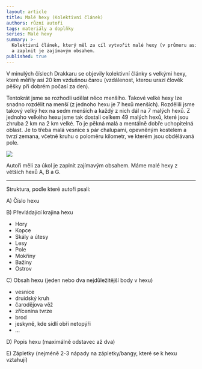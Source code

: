 ```yaml
---
layout: article
title: Malé hexy (Kolektivní článek)
authors: různí autoři
tags: materiály a doplňky
series: Malé hexy
summary: >-
  Kolektivní článek, který měl za cíl vytvořit malé hexy (v průmeru asi 2x2 km)
  a zaplnit je zajímavým obsahem.
published: true
---
```

V minulých číslech Drakkaru se objevily kolektivní články s velkými hexy, které měřily asi 20 km vzdušnou čarou (vzdálenost, kterou urazí člověk pěšky při dobrém počasí za den). 

Tentokrát jsme se rozhodli udělat něco menšího. Takové velké hexy lze snadno rozdělit na menší (z jednoho hexu je 7 hexů menších). Rozdělili jsme takový velký hex na sedm menších a každý z nich dál na 7 malých hexů. Z jednoho velkého hexu jsme tak dostali celkem 49 malých hexů, které jsou zhruba 2 km na 2 km velké. To je pěkná malá a mentálně dobře uchopitelná oblast. Je to třeba malá vesnice s pár chalupami, opevněným kostelem a tvrzí zemana, včetně kruhu o poloměru kilometr, ve kterém jsou obdělávaná pole. 

![]({{site.baseurl}}/80/Hexy_duben_2021.jpg)

Autoři měli za úkol je zaplnit zajímavým obsahem. Máme malé hexy z větších hexů A, B a G. 

------------

Struktura, podle které autoři psali:

A) Číslo hexu


B) Převládající krajina hexu
- Hory
- Kopce
- Skály a útesy
- Lesy
- Pole
- Mokřiny
- Bažiny
- Ostrov

C) Obsah hexu (jeden nebo dva nejdůležitější body v hexu)
- vesnice
- druidský kruh
- čarodějova věž
- zřícenina tvrze
- brod
- jeskyně, kde sídlí obří netopýři
- …

D) Popis hexu (maximálně odstavec až dva)

E) Zápletky (nejméně 2-3 nápady na zápletky/bangy, které se k hexu vztahují)
